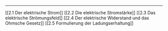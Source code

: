 ***

[[2.1 Der elektrische Strom]]
[[2.2 Die elektrische Stromstärke]]
[[2.3 Das elektrische Strömungsfeld]]
[[2.4 Der elektrische Widerstand und das Ohmsche Gesetz]]
[[2.5 Formulierung der Ladungserhaltung]]



